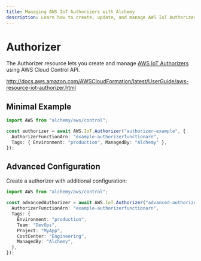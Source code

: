 ```yaml
---
title: Managing AWS IoT Authorizers with Alchemy
description: Learn how to create, update, and manage AWS IoT Authorizers using Alchemy Cloud Control.
---
```


# Authorizer

The Authorizer resource lets you create and manage [AWS IoT Authorizers](https://docs.aws.amazon.com/iot/latest/userguide/) using AWS Cloud Control API.

http://docs.aws.amazon.com/AWSCloudFormation/latest/UserGuide/aws-resource-iot-authorizer.html

## Minimal Example

```ts
import AWS from "alchemy/aws/control";

const authorizer = await AWS.IoT.Authorizer("authorizer-example", {
  AuthorizerFunctionArn: "example-authorizerfunctionarn",
  Tags: { Environment: "production", ManagedBy: "Alchemy" },
});
```

## Advanced Configuration

Create a authorizer with additional configuration:

```ts
import AWS from "alchemy/aws/control";

const advancedAuthorizer = await AWS.IoT.Authorizer("advanced-authorizer", {
  AuthorizerFunctionArn: "example-authorizerfunctionarn",
  Tags: {
    Environment: "production",
    Team: "DevOps",
    Project: "MyApp",
    CostCenter: "Engineering",
    ManagedBy: "Alchemy",
  },
});
```


